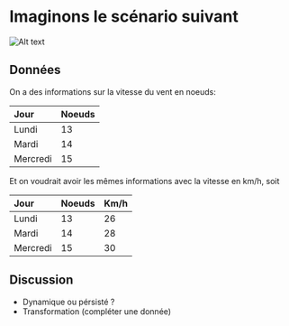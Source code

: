 # Imaginons le scénario suivant

![Alt text](wind-wing-foil.jpg)

## Données
On a des informations sur la vitesse du vent en noeuds:

| Jour     | Noeuds |
| :------- | :----- |
| Lundi    | 13     |
| Mardi    | 14     |
| Mercredi | 15     |

Et on voudrait avoir les mêmes informations avec la vitesse en km/h, soit

| Jour     | Noeuds | Km/h |
| :------- | :----- | :--- |
| Lundi    | 13     | 26   |
| Mardi    | 14     | 28   |
| Mercredi | 15     | 30   |

## Discussion
- Dynamique ou pérsisté ?
- Transformation (compléter une donnée)
